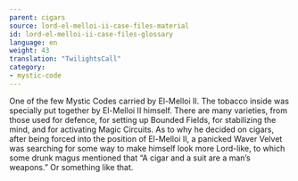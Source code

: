 ```yaml
---
parent: cigars
source: lord-el-melloi-ii-case-files-material
id: lord-el-melloi-ii-case-files-glossary
language: en
weight: 43
translation: "TwilightsCall"
category:
- mystic-code
---
```


One of the few Mystic Codes carried by El-Melloi II. The tobacco inside was specially put together by El-Melloi II himself. There are many varieties, from those used for defence, for setting up Bounded Fields, for stabilizing the mind, and for activating Magic Circuits.
As to why he decided on cigars, after being forced into the position of El-Melloi II, a panicked Waver Velvet was searching for some way to make himself look more Lord-like, to which some drunk magus mentioned that “A cigar and a suit are a man’s weapons.” Or something like that.
